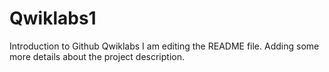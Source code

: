# Qwiklabs1
Introduction to Github Qwiklabs
I am editing the README file. Adding some more details about the project description.
